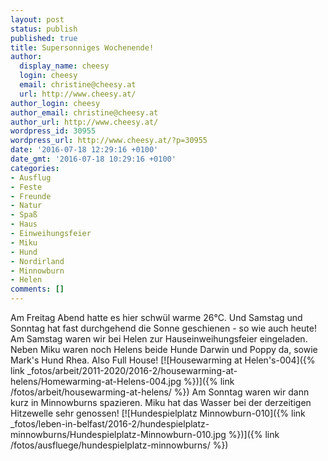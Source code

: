 ```yaml
---
layout: post
status: publish
published: true
title: Supersonniges Wochenende!
author:
  display_name: cheesy
  login: cheesy
  email: christine@cheesy.at
  url: http://www.cheesy.at/
author_login: cheesy
author_email: christine@cheesy.at
author_url: http://www.cheesy.at/
wordpress_id: 30955
wordpress_url: http://www.cheesy.at/?p=30955
date: '2016-07-18 12:29:16 +0100'
date_gmt: '2016-07-18 10:29:16 +0100'
categories:
- Ausflug
- Feste
- Freunde
- Natur
- Spaß
- Haus
- Einweihungsfeier
- Miku
- Hund
- Nordirland
- Minnowburn
- Helen
comments: []
---
```

Am Freitag Abend hatte es hier schwül warme 26°C. Und Samstag und Sonntag hat fast durchgehend die Sonne geschienen - so wie auch heute!
Am Samstag waren wir bei Helen zur Hauseinweihungsfeier eingeladen. Neben Miku waren noch Helens beide Hunde Darwin und Poppy da, sowie Mark's Hund Rhea. Also Full House!
[![Housewarming at Helen's-004]({% link _fotos/arbeit/2011-2020/2016-2/housewarming-at-helens/Homewarming-at-Helens-004.jpg %})]({% link /fotos/arbeit/housewarming-at-helens/ %})
Am Sonntag waren wir dann kurz in Minnowburns spazieren. Miku hat das Wasser bei der derzeitigen Hitzewelle sehr genossen!
[![Hundespielplatz Minnowburn-010]({% link _fotos/leben-in-belfast/2016-2/hundespielplatz-minnowburns/Hundespielplatz-Minnowburn-010.jpg %})]({% link /fotos/ausfluege/hundespielplatz-minnowburns/ %})
